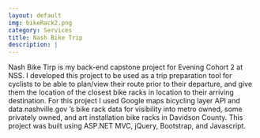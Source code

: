 ```yaml
---
layout: default
img: bikeRack2.png
category: Services
title: Nash Bike Trip 
description: |
---
```

Nash Bike Tirp is my back-end capstone project for Evening Cohort 2 at NSS.  I developed this project to be used as a trip preparation tool for cyclists to be able to plan/view their route prior to their departure, and give them the location of the closest bike racks in location to their arriving destination.  For this project I used Google maps bicycling layer API and data.nashville.gov ’s bike rack data for visibility into metro owned, some privately owned, and art installation bike racks in Davidson County.  This project was built using ASP.NET MVC, jQuery, Bootstrap, and Javascript.

